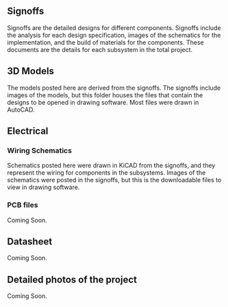 ## Signoffs

Signoffs are the detailed designs for different components. Signoffs include the analysis for each design specification, images of the schematics for the implementation, and the build of materials for the components. These documents are the details for each subsystem in the total project. 

## 3D Models

The models posted here are derived from the signoffs. The signoffs include images of the models, but this folder houses the files that contain the designs to be opened in drawing software. Most files were drawn in AutoCAD.

## Electrical

### Wiring Schematics

Schematics posted here were drawn in KiCAD from the signoffs, and they represent the wiring for components in the subsystems. Images of the schematics were posted in the signoffs, but this is the downloadable files to view in drawing software. 


### PCB files

Coming Soon.

## Datasheet 

Coming Soon.


## Detailed photos of the project

Coming Soon.



